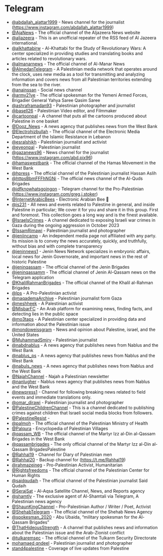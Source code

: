 # Telegram


- [@abdallah_alattar1999](https://t.me/abdallah_alattar1999) - News channel for the journalist (https://www.instagram.com/abdallah_alattar1999)
- [@AjaNews](https://t.me/AjaNews) - The official channel of the Aljazeera News website
- [@aljazeera](https://squeet.me/profile/aljazeera) - This is an unofficial repeater of the RSS feed of Al Jazeera international.
- [@alkhattabirw](https://t.me/alkhattabirw) - Al-Khattabi for the Study of Revolutionary Wars: A center specialized in providing studies and translating books and articles related to revolutionary wars.
- [@almanarnews](https://t.me/almanarnews) - The official channel of Al-Manar News
- [@AlmedanTelegram](https://t.me/AlmedanTelegram) - A Palestinian media network that operates around the clock, uses new media as a tool for transmitting and analyzing information and covers news from all Palestinian territories extending from the sea to the river.
- [@anainssan](https://t.me/anainssan) - Social news channel
- [@army21ye](https://t.me/army21ye) - The official spokesman for the Yemeni Armed Forces, Brigadier General Yahya Saree Qasim Saree
- [@ashraframadan93](https://t.me/ashraframadan93) - Palestinian photographer and journalist
- [@basell26](https://t.me/basell26) - Palestinian Video editor, and Filmmaker
- [@cartoonpal](https://t.me/cartoonpal) - A channel that puts all the cartoons produced about Palestine in one basket
- [@Dooz_News](https://t.me/Dooz_News) - A news agency that publishes news from the West Bank
- [@Electrohizbullah](https://t.me/Electrohizbullah) - The official channel of the Electronic Media Department of the Islamic Resistance in Lebanon
- [@esralshikh](https://t.me/esralshikh) - Palestinian journalist and activist
- [@eyeonpal](https://t.me/eyeonpal) - Palestinian journalist
- [@gazanews96](https://t.me/gazanews96) - News channel for the journalist (https://www.instagram.com/abd.pix96)
- [@hamaswestbank](https://t.me/hamaswestbank) - The official channel of the Hamas Movement in the West Bank
- [@hpress](https://t.me/hpress) - The official channel of the Palestinian journalist Hassan Aslih
- [@httpsBbmFFFhNGNi](https://t.me/httpsBbmFFFhNGNi) - The official news channel of the Al-Quds Brigades
- [@idfknowhatsgoingon](https://t.me/idfknowhatsgoingon) - Telegram channel for the Pro-Palestinian (https://www.instagram.com/greg.j.stoker)
- [@InternetArabicBees](https://t.me/+r2FpThCgeQ9hMjE8) - Electronic Arabian Bee 🐝
- [@is231](https://t.me/is231) - All news and events related to Palestine in general, and inside Palestine in particular; We cover it for you and share it in this group. First and foremost. This collection goes a long way and is the finest available.
- [@IsraelsCrimes](https://t.me/IsraelsCrimes) - A channel dedicated to exposing Israeli war crimes in Gaza during the ongoing aggression in October 2023
- [@IssamRimawi](https://t.me/IssamRimawi) - Palestinian journalist and photographer
- [@jeniincamp](https://t.me/jeniincamp) - An independent media page not affiliated with any party. Its mission is to convey the news accurately, quickly, and truthfully, without bias and with complete transparency
- [@jeninnews1](https://t.me/jeninnews1) - Jenin News Network specializes in embryonic affairs, local news for Jenin Governorate, and important news in the rest of historic Palestine
- [@jeninqassam](https://t.me/jeninqassam) - The official channel of the Jenin Brigades
- [@jeninqassamm](https://t.me/jeninqassamm) - The official channel of Jenin Al-Qassam news on the Telegram application
- [@KhalilRahmanBrigades](https://t.me/KhalilRahmanBrigades) - The official channel of the Khalil al-Rahman Brigades
- [@lps](https://masto.1146.nohost.me/@lps) - A Pro-Palestinian activist
- [@maqademaArchive](https://t.me/maqademaArchive) - Palestinian journalist form Gaza
- [@meshheek](https://t.me/meshheek) - A Palestinian activist
- [@MisbarFC](https://t.me/MisbarFC) - An Arab platform for examining news, finding facts, and detecting lies in the public space
- [@mo3taps](https://t.me/mo3taps) - A Palestinian center specialized in providing data and information about the Palestinian issue
- [@mondoweissgram](https://t.me/mondoweissgram) - News and opinion about Palestine, israel, and the United States
- [@MuhammadSmiry](https://t.me/MuhammadSmiry) - Palestinian journalist
- [@nabdnablus](https://t.me/nabdnablus) - A news agency that publishes news from Nablus and the West Bank
- [@nablus_ps](https://t.me/nablus_ps) - A news agency that publishes news from Nablus and the West Bank
- [@nabuls_news](https://t.me/nabuls_news) - A news agency that publishes news from Nablus and the West Bank
- [@NajahChannel](https://t.me/NajahChannel) - Najah a Palestinian newsletter
- [@nanlugher](https://t.me/nanlugher) - Nablus news agency that publishes news from Nablus and the West Bank
- [@newpress1](https://t.me/newpress1) - Channel for following breaking news related to field events and immediate translations only.
- [@omar_dirawi](https://t.me/omar_dirawi) - Palestinian journalist and photographer
- [@PalestineChildrenChannel](https://t.me/PalestineChildrenChannel) - This is a channel dedicated to publishing crimes against children that Israeli social media blocks from followers.
- [@PalestineResist](https://t.me/PalestineResist) -
- [@palmoh](https://t.me/palmoh) - The official channel of the Palestinian Ministry of Health
- [@Palqura](https://t.me/Palqura) - Encyclopedia of Palestinian Villages
- [@qassam_WB](https://t.me/qassam_WB) - The official channel of the Martyr Izz al-Din al-Qassam Brigades in the West Bank
- [@qassambrigades](https://t.me/qassambrigades) - The only official channel of the Martyr Izz al-Din al-Qassam BrigadesPalestine
- [@Rahhal19](https://t.me/Rahhal19) - Channel for Diary of Palestinian men
- [@Rahhal20](https://t.me/Rahhal20) - Backup channel for (https://t.me/Rahhal19)
- [@rahmazeineg](https://t.me/rahmazeineg) - Pro-Palestinian Activist, Humanitarian
- [@Rightsfreedoms](https://t.me/Rightsfreedoms) - The official channel of the Palestinian Center for Human Rights
- [@saidqudaih](https://t.me/saidqudaih) - The official channel of the Palestinian journalist Said Qudaih
- [@SerajSat](https://t.me/SerajSat) - Al-Aqsa Satellite Channel, News, and Reports agency
- [@shamtly](https://t.me/shamtly) - The exclusive agent of Al-Shamtali via Telegram, A Palestinian news agency
- [@ShaunKingChannel](https://t.me/ShaunKingChannel) - Pro-Palestinian Author / Writer / Poet, Activist
- [@ShehabTelegram](https://t.me/ShehabTelegram) - The official channel of the Shehab News Agency
- [@spokesman_2020](https://t.me/spokesman_2020) - Abu Ubaida, “military spokesman for the Al-Qassam Brigades”
- [@ThatHideousStrength](https://t.me/ThatHideousStrength) - A channel that publishes news and information about the Palestinian issue and the Arab-Zionist conflict
- [@tulkaremsec](https://t.me/tulkaremsec) - The official channel of the Tulkarm Security Directorate
- [mohamaed qndeel](https://t.me/Qandeel05603250031) - Palestinian journalist and photographer
- [stand4palestine](https://t.me/stand4palestine) - Coverage of live updates from Palestine
